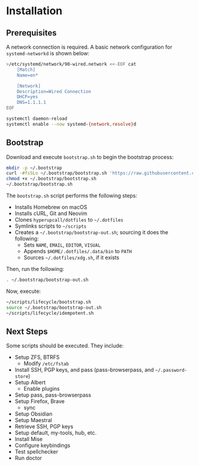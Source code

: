# Installation

## Prerequisites

A network connection is required. A basic network configuration for `systemd-networkd` is shown below:

```sh
>/etc/systemd/network/90-wired.network <<-EOF cat
	[Match]
	Name=en*

	[Network]
	Description=Wired Connection
	DHCP=yes
	DNS=1.1.1.1
EOF

systemctl daemon-reload
systemctl enable --now systemd-{network,resolve}d
```

## Bootstrap

Download and execute `bootstrap.sh` to begin the bootstrap process:

```sh
mkdir -p ~/.bootstrap
curl -#fsSLo ~/.bootstrap/bootstrap.sh 'https://raw.githubusercontent.com/hyperupcall/dotfiles/trunk/os/unix/bootstrap.sh'
chmod +x ~/.bootstrap/bootstrap.sh
~/.bootstrap/bootstrap.sh
```

The `bootstrap.sh` script performs the following steps:

- Installs Homebrew on macOS
- Installs cURL, Git and Neovim
- Clones `hyperupcall/dotfiles` to `~/.dotfiles`
- Symlinks scripts to `~/scripts`
- Creates a `~/.bootstrap/bootstrap-out.sh`; sourcing it does the following:
  - Sets `NAME`, `EMAIL`, `EDITOR`, `VISUAL`
  - Appends `$HOME/.dotfiles/.data/bin` to `PATH`
  - Sources `~/.dotfiles/xdg.sh`, if it exists

Then, run the following:

```sh
. ~/.bootstrap/bootstrap-out.sh
```

Now, execute:

```sh
~/scripts/lifecycle/bootstrap.sh
source ~/.bootstrap/bootstrap-out.sh
~/scripts/lifecycle/idempotent.sh
```

## Next Steps

Some scripts should be executed. They include:

- Setup ZFS, BTRFS
  - Modify `/etc/fstab`
- Install SSH, PGP keys, and pass (pass-browserpass, and `~/.password-store`)
- Setup Albert
  - Enable plugins
- Setup pass, pass-browserpass
- Setup Firefox, Brave
  - sync
- Setup Obsidian
- Setup Maestral
- Retrieve SSH, PGP keys
- Setup default, my-tools, hub, etc.
- Install Mise
- Configure keybindings
- Test spellchecker
- Run doctor
